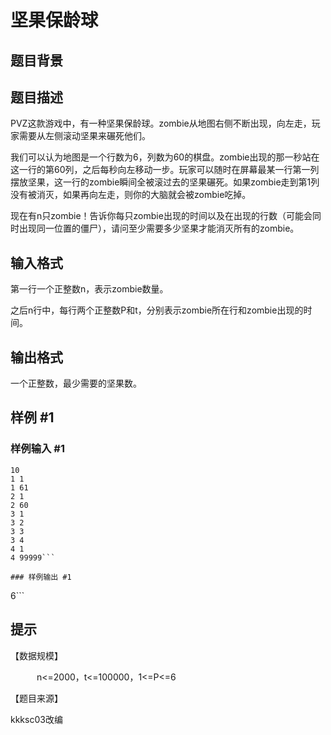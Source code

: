 # 坚果保龄球

## 题目背景



## 题目描述

PVZ这款游戏中，有一种坚果保龄球。zombie从地图右侧不断出现，向左走，玩家需要从左侧滚动坚果来碾死他们。

我们可以认为地图是一个行数为6，列数为60的棋盘。zombie出现的那一秒站在这一行的第60列，之后每秒向左移动一步。玩家可以随时在屏幕最某一行第一列摆放坚果，这一行的zombie瞬间全被滚过去的坚果碾死。如果zombie走到第1列没有被消灭，如果再向左走，则你的大脑就会被zombie吃掉。

现在有n只zombie！告诉你每只zombie出现的时间以及在出现的行数（可能会同时出现同一位置的僵尸），请问至少需要多少坚果才能消灭所有的zombie。


## 输入格式

第一行一个正整数n，表示zombie数量。

之后n行中，每行两个正整数P和t，分别表示zombie所在行和zombie出现的时间。


## 输出格式

一个正整数，最少需要的坚果数。


## 样例 #1

### 样例输入 #1
```
10
1 1
1 61
2 1
2 60
3 1
3 2
3 3
3 4
4 1
4 99999```

### 样例输出 #1

```
6```

## 提示

【数据规模】

　　　n<=2000，t<=100000，1<=P<=6

【题目来源】

kkksc03改编

